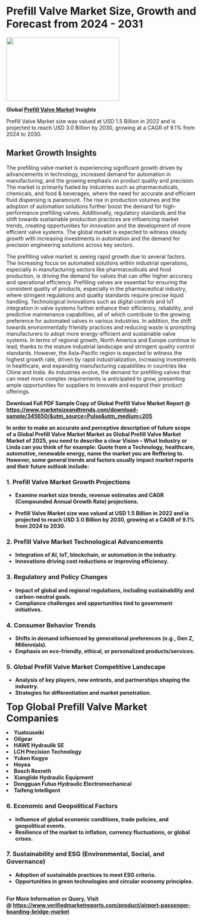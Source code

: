 <H1>Prefill Valve Market Size, Growth and Forecast from 2024 - 2031</H1><img class="aligncenter size-medium wp-image-584254" src="https://thirdeyenews.in/wp-content/uploads/2024/09/Global-Market-Research-300x168.jpeg" alt="" width="300" height="168" /><p><strong>Global&nbsp;<a href="https://www.marketsizeandtrends.com/download-sample/345650/&amp;utm_source=Pulse&amp;utm_medium=205">Prefill Valve Market</a> Insights</strong></p><p>Prefill Valve Market size was valued at USD 1.5 Billion in 2022 and is projected to reach USD 3.0 Billion by 2030, growing at a CAGR of 9.1% from 2024 to 2030.</p><p><h2>Market Growth Insights</h2> <p>The prefilling valve market is experiencing significant growth driven by advancements in technology, increased demand for automation in manufacturing, and the growing emphasis on product quality and precision. The market is primarily fueled by industries such as pharmaceuticals, chemicals, and food & beverages, where the need for accurate and efficient fluid dispensing is paramount. The rise in production volumes and the adoption of automation solutions further boost the demand for high-performance prefilling valves. Additionally, regulatory standards and the shift towards sustainable production practices are influencing market trends, creating opportunities for innovation and the development of more efficient valve systems. The global market is expected to witness steady growth with increasing investments in automation and the demand for precision engineering solutions across key sectors.</p> <p><strong></strong></p> <p>The prefilling valve market is seeing rapid growth due to several factors. The increasing focus on automated solutions within industrial operations, especially in manufacturing sectors like pharmaceuticals and food production, is driving the demand for valves that can offer higher accuracy and operational efficiency. Prefilling valves are essential for ensuring the consistent quality of products, especially in the pharmaceutical industry, where stringent regulations and quality standards require precise liquid handling. Technological innovations such as digital controls and IoT integration in valve systems further enhance their efficiency, reliability, and predictive maintenance capabilities, all of which contribute to the growing preference for automated valves in various industries. In addition, the shift towards environmentally friendly practices and reducing waste is prompting manufacturers to adopt more energy-efficient and sustainable valve systems. In terms of regional growth, North America and Europe continue to lead, thanks to the mature industrial landscape and stringent quality control standards. However, the Asia-Pacific region is expected to witness the highest growth rate, driven by rapid industrialization, increasing investments in healthcare, and expanding manufacturing capabilities in countries like China and India. As industries evolve, the demand for prefilling valves that can meet more complex requirements is anticipated to grow, presenting ample opportunities for suppliers to innovate and expand their product offerings.</p> <p><strong></p><p><span class=""><strong>Download Full PDF Sample Copy of Global Prefill Valve Market Report</strong> @ <a href="https://www.marketsizeandtrends.com/download-sample/345650/&amp;utm_source=Pulse&amp;utm_medium=205" target="_blank">https://www.marketsizeandtrends.com/download-sample/345650/&amp;utm_source=Pulse&amp;utm_medium=205</a></span></p><p>In order to make an accurate and perceptive description of future scope of a Global&nbsp;Prefill Valve Market Market as Global&nbsp;Prefill Valve Market Market of 2025, you need to describe a clear Vision &ndash; What Industry or Linda can you think of for example: Quote from a Technology, healthcare, automotive, renewable energy, name the market you are Reffering to. However, some general trends and factors usually impact market reports and their future outlook include:</p><h3>1.&nbsp;<strong>Prefill Valve Market Growth Projections</strong></h3><ul><li>Examine market size trends, revenue estimates and CAGR (Compounded Annual Growth Rate) projections.</li><li><p>Prefill Valve Market size was valued at USD 1.5 Billion in 2022 and is projected to reach USD 3.0 Billion by 2030, growing at a CAGR of 9.1% from 2024 to 2030.</p></li></ul><h3>2.&nbsp;<strong>Prefill Valve Market Technological Advancements</strong></h3><ul><li>Integration of AI, IoT, blockchain, or automation in the industry.</li><li>Innovations driving cost reductions or improving efficiency.</li></ul><h3>3.&nbsp;<strong>Regulatory and Policy Changes</strong></h3><ul><li>Impact of global and regional regulations, including sustainability and carbon-neutral goals.</li><li>Compliance challenges and opportunities tied to government initiatives.</li></ul><h3>4.&nbsp;<strong>Consumer Behavior Trends</strong></h3><ul><li>Shifts in demand influenced by generational preferences (e.g., Gen Z, Millennials).</li><li>Emphasis on eco-friendly, ethical, or personalized products/services.</li></ul><h3>5.&nbsp;<strong>Global Prefill Valve Market Competitive Landscape</strong></h3><ul><li>Analysis of key players, new entrants, and partnerships shaping the industry.</li><li>Strategies for differentiation and market penetration.</li></ul><p data-pm-slice="1 1 []"><span style="color: inherit; font-family: inherit; font-size: 25px;">Top Global Prefill Valve Market Companies</span></p><div class="" data-test-id=""><p><li>Yuatsuseiki</li><li> Oilgear</li><li> HAWE Hydraulik SE</li><li> LCH Precision Technology</li><li> Yuken Kogyo</li><li> Hoyea</li><li> Bosch Rexroth</li><li> Xianglide Hydraulic Equipment</li><li> Dongguan Futuo Hydraulic Electromechanical</li><li> Taifeng Intelligent</li></p></div><h3>6.&nbsp;<strong>Economic and Geopolitical Factors</strong></h3><ul><li>Influence of global economic conditions, trade policies, and geopolitical events.</li><li>Resilience of the market to inflation, currency fluctuations, or global crises.</li></ul><h3>7.&nbsp;<strong>Sustainability and ESG (Environmental, Social, and Governance)</strong></h3><ul><li>Adoption of sustainable practices to meet ESG criteria.</li><li>Opportunities in green technologies and circular economy principles.</li></ul><h2><strong style="font-size: 14px;">For More Information or Query, Visit @&nbsp;</strong><a style="background-color: #ffffff; font-size: 14px;" href="https://www.marketsizeandtrends.com/report/prefill-valve-market/" target="_blank">https://www.verifiedmarketreports.com/product/airport-passenger-boarding-bridge-market</a></h2>

